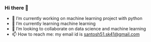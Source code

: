 ### Hi there 👋



- 🔭 I’m currently working on machine learning project with python
- 🌱 I’m currently learning machine learning
- 👯 I’m looking to collaborate on data science and machine learning
- 📫 How to reach me: my email id is santosh51.sk41@gmail.com
